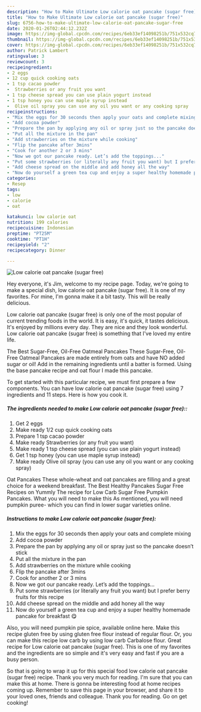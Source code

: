 ```yaml
---
description: "How to Make Ultimate Low calorie oat pancake (sugar free)"
title: "How to Make Ultimate Low calorie oat pancake (sugar free)"
slug: 6756-how-to-make-ultimate-low-calorie-oat-pancake-sugar-free
date: 2020-01-26T02:44:12.232Z
image: https://img-global.cpcdn.com/recipes/6eb33ef14098251b/751x532cq70/low-calorie-oat-pancake-sugar-free-recipe-main-photo.jpg
thumbnail: https://img-global.cpcdn.com/recipes/6eb33ef14098251b/751x532cq70/low-calorie-oat-pancake-sugar-free-recipe-main-photo.jpg
cover: https://img-global.cpcdn.com/recipes/6eb33ef14098251b/751x532cq70/low-calorie-oat-pancake-sugar-free-recipe-main-photo.jpg
author: Patrick Lambert
ratingvalue: 3
reviewcount: 3
recipeingredient:
- 2 eggs
- 12 cup quick cooking oats
- 1 tsp cacao powder
-  Strawberries or any fruit you want
- 1 tsp cheese spread you can use plain yogurt instead
- 1 tsp honey you can use maple syrup instead
-  Olive oil spray you can use any oil you want or any cooking spray
recipeinstructions:
- "Mix the eggs for 30 seconds then apply your oats and complete mixing"
- "Add cocoa powder"
- "Prepare the pan by applying any oil or spray just so the pancake doesn’t stick"
- "Put all the mixture in the pan"
- "Add strawberries on the mixture while cooking"
- "Flip the pancake after 3mins"
- "Cook for another 2 or 3 mins"
- "Now we got our pancake ready. Let’s add the toppings..."
- "Put some strawberries (or literally any fruit you want) but I prefer berry fruits for this recipe"
- "Add cheese spread on the middle and add honey all the way"
- "Now do yourself a green tea cup and enjoy a super healthy homemade pancake for breakfast 😋"
categories:
- Resep
tags:
- low
- calorie
- oat

katakunci: low calorie oat
nutrition: 199 calories
recipecuisine: Indonesian
preptime: "PT25M"
cooktime: "PT1H"
recipeyield: "2"
recipecategory: Dinner

---
```



![Low calorie oat pancake (sugar free)](https://img-global.cpcdn.com/recipes/6eb33ef14098251b/751x532cq70/low-calorie-oat-pancake-sugar-free-recipe-main-photo.jpg)

Hey everyone, it's Jim, welcome to my recipe page. Today, we're going to make a special dish, low calorie oat pancake (sugar free). It is one of my favorites. For mine, I'm gonna make it a bit tasty. This will be really delicious.

Low calorie oat pancake (sugar free) is only one of the most popular of current trending foods in the world. It is easy, it's quick, it tastes delicious. It's enjoyed by millions every day. They are nice and they look wonderful. Low calorie oat pancake (sugar free) is something that I've loved my entire life.

The Best Sugar-Free, Oil-Free Oatmeal Pancakes These Sugar-Free, Oil-Free Oatmeal Pancakes are made entirely from oats and have NO added sugar or oil! Add in the remaining ingredients until a batter is formed. Using the base pancake recipe and oat flour I made this pancake.


To get started with this particular recipe, we must first prepare a few components. You can have low calorie oat pancake (sugar free) using 7 ingredients and 11 steps. Here is how you cook it.

##### The ingredients needed to make Low calorie oat pancake (sugar free)::

1. Get 2 eggs
1. Make ready 1/2 cup quick cooking oats
1. Prepare 1 tsp cacao powder
1. Make ready  Strawberries (or any fruit you want)
1. Make ready 1 tsp cheese spread (you can use plain yogurt instead)
1. Get 1 tsp honey (you can use maple syrup instead)
1. Make ready  Olive oil spray (you can use any oil you want or any cooking spray)


Oat Pancakes These whole-wheat and oat pancakes are filling and a great choice for a weekend breakfast. The Best Healthy Pancakes Sugar Free Recipes on Yummly The recipe for Low Carb Sugar Free Pumpkin Pancakes. What you will need to make this As mentioned, you will need pumpkin puree- which you can find in lower sugar varieties online. 

##### Instructions to make Low calorie oat pancake (sugar free):

1. Mix the eggs for 30 seconds then apply your oats and complete mixing
1. Add cocoa powder
1. Prepare the pan by applying any oil or spray just so the pancake doesn’t stick
1. Put all the mixture in the pan
1. Add strawberries on the mixture while cooking
1. Flip the pancake after 3mins
1. Cook for another 2 or 3 mins
1. Now we got our pancake ready. Let’s add the toppings...
1. Put some strawberries (or literally any fruit you want) but I prefer berry fruits for this recipe
1. Add cheese spread on the middle and add honey all the way
1. Now do yourself a green tea cup and enjoy a super healthy homemade pancake for breakfast 😋


Also, you will need pumpkin pie spice, available online here. Make this recipe gluten free by using gluten free flour instead of regular flour. Or, you can make this recipe low carb by using low carb Carbalose flour. Great recipe for Low calorie oat pancake (sugar free). This is one of my favorites and the ingredients are so simple and it&#39;s very easy and fast if you are a busy person. 

So that is going to wrap it up for this special food low calorie oat pancake (sugar free) recipe. Thank you very much for reading. I'm sure that you can make this at home. There is gonna be interesting food at home recipes coming up. Remember to save this page in your browser, and share it to your loved ones, friends and colleague. Thank you for reading. Go on get cooking!
